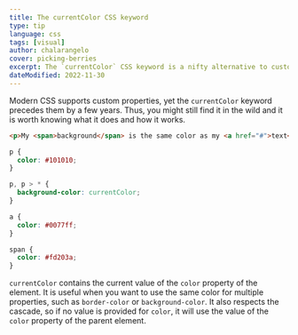 ```yaml
---
title: The currentColor CSS keyword
type: tip
language: css
tags: [visual]
author: chalarangelo
cover: picking-berries
excerpt: The `currentColor` CSS keyword is a nifty alternative to custom properties for simple use cases.
dateModified: 2022-11-30
---
```


Modern CSS supports custom properties, yet the `currentColor` keyword precedes them by a few years. Thus, you might still find it in the wild and it is worth knowing what it does and how it works.

```html
<p>My <span>background</span> is the same color as my <a href="#">text</a>.</p>
```

```css
p {
  color: #101010;
}

p, p > * {
  background-color: currentColor;
}

a {
  color: #0077ff;
}

span {
  color: #fd203a;
}
```

`currentColor` contains the current value of the `color` property of the element. It is useful when you want to use the same color for multiple properties, such as `border-color` or `background-color`. It also respects the cascade, so if no value is provided for `color`, it will use the value of the `color` property of the parent element.
